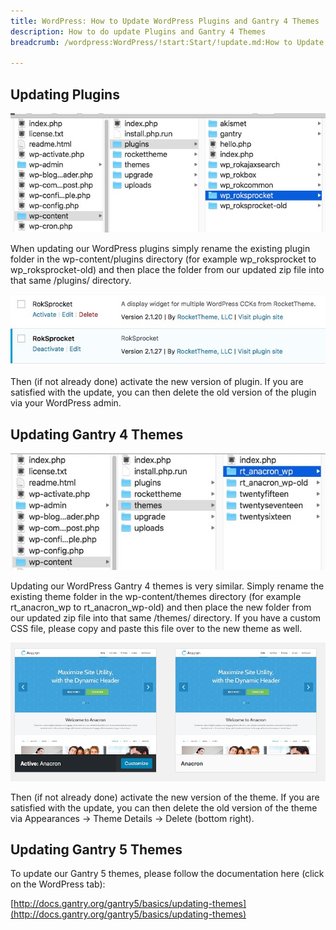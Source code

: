 ```yaml
---
title: WordPress: How to Update WordPress Plugins and Gantry 4 Themes
description: How to do update Plugins and Gantry 4 Themes
breadcrumb: /wordpress:WordPress/!start:Start/!update.md:How to Update

---
```


Updating Plugins
-----

![](assets/update1.jpg)

When updating our WordPress plugins simply rename the existing plugin folder in the wp-content/plugins directory (for example wp_roksprocket to wp_roksprocket-old) and then place the folder from our updated zip file into that same /plugins/ directory. 

![](assets/update2.jpg)

Then (if not already done) activate the new version of plugin. If you are satisfied with the update, you can then delete the old version of the plugin via your WordPress admin.

Updating Gantry 4 Themes
-----

![](assets/update3.jpg)

Updating our WordPress Gantry 4 themes is very similar. Simply rename the existing theme folder in the wp-content/themes directory (for example rt_anacron_wp to rt_anacron_wp-old) and then place the new folder from our updated zip file into that same /themes/ directory. If you have a custom CSS file, please copy and paste this file over to the new theme as well.

![](assets/update4.jpg)

Then (if not already done) activate the new version of the theme. If you are satisfied with the update, you can then delete the old version of the theme via Appearances -> Theme Details -> Delete (bottom right).

Updating Gantry 5 Themes
-----

To update our Gantry 5 themes, please follow the documentation here (click on the WordPress tab):

[http://docs.gantry.org/gantry5/basics/updating-themes](http://docs.gantry.org/gantry5/basics/updating-themes)